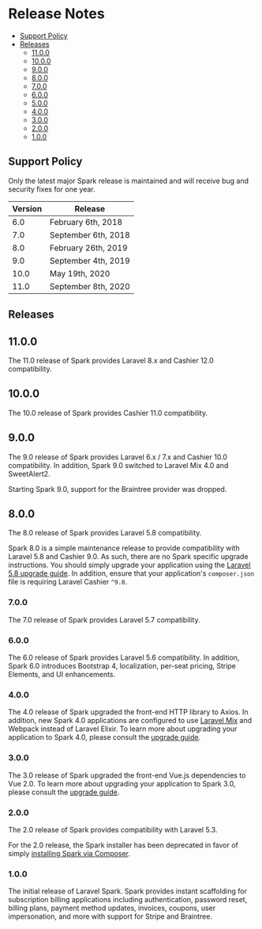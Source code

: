 # Release Notes

- [Support Policy](#support-policy)
- [Releases](#releases)
    - [11.0.0](#11.0.0)
    - [10.0.0](#10.0.0)
    - [9.0.0](#9.0.0)
    - [8.0.0](#8.0.0)
    - [7.0.0](#7.0.0)
    - [6.0.0](#6.0.0)
    - [5.0.0](#5.0.0)
    - [4.0.0](#4.0.0)
    - [3.0.0](#3.0.0)
    - [2.0.0](#2.0.0)
    - [1.0.0](#1.0.0)

<a name="support-policy"></a>
## Support Policy

Only the latest major Spark release is maintained and will receive bug and security fixes for one year.

| Version | Release |
| --- | --- |
| 6.0 | February 6th, 2018 |
| 7.0 | September 6th, 2018 |
| 8.0 | February 26th, 2019 |
| 9.0 | September 4th, 2019 |
| 10.0 | May 19th, 2020 |
| 11.0 | September 8th, 2020 |

<a name="releases"></a>
## Releases

<a name="11.0.0"></a>
## 11.0.0

The 11.0 release of Spark provides Laravel 8.x and Cashier 12.0 compatibility.

<a name="10.0.0"></a>
## 10.0.0

The 10.0 release of Spark provides Cashier 11.0 compatibility.

<a name="9.0.0"></a>
## 9.0.0

The 9.0 release of Spark provides Laravel 6.x / 7.x and Cashier 10.0 compatibility. In addition, Spark 9.0 switched to Laravel Mix 4.0 and SweetAlert2.

Starting Spark 9.0, support for the Braintree provider was dropped.

<a name="8.0.0"></a>
## 8.0.0

The 8.0 release of Spark provides Laravel 5.8 compatibility.

Spark 8.0 is a simple maintenance release to provide compatibility with Laravel 5.8 and Cashier 9.0. As such, there are no Spark specific upgrade instructions. You should simply upgrade your application using the [Laravel 5.8 upgrade guide](https://laravel.com/docs/5.8/upgrade). In addition, ensure that your application's `composer.json` file is requiring Laravel Cashier `^9.0`.

<a name="7.0.0"></a>
### 7.0.0

The 7.0 release of Spark provides Laravel 5.7 compatibility.

<a name="6.0.0"></a>
### 6.0.0

The 6.0 release of Spark provides Laravel 5.6 compatibility. In addition, Spark 6.0 introduces Bootstrap 4, localization, per-seat pricing, Stripe Elements, and UI enhancements.

<a name="4.0.0"></a>
### 4.0.0

The 4.0 release of Spark upgraded the front-end HTTP library to Axios. In addition, new Spark 4.0 applications are configured to use [Laravel Mix](https://laravel.com/docs/mix) and Webpack instead of Laravel Elixir. To learn more about upgrading your application to Spark 4.0, please consult the [upgrade guide](/docs/4.0/upgrade).

<a name="3.0.0"></a>
### 3.0.0

The 3.0 release of Spark upgraded the front-end Vue.js dependencies to Vue 2.0. To learn more about upgrading your application to Spark 3.0, please consult the [upgrade guide](/docs/3.0/upgrade).

<a name="2.0.0"></a>
### 2.0.0

The 2.0 release of Spark provides compatibility with Laravel 5.3.

For the 2.0 release, the Spark installer has been deprecated in favor of simply [installing Spark via Composer](/docs/3.0/installation).

<a name="1.0.0"></a>
### 1.0.0

The initial release of Laravel Spark. Spark provides instant scaffolding for subscription billing applications including authentication, password reset, billing plans, payment method updates, invoices, coupons, user impersonation, and more with support for Stripe and Braintree.
